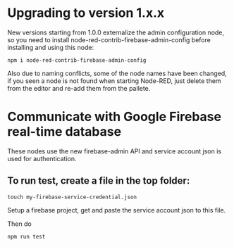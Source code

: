 # Upgrading to version 1.x.x
New versions starting from 1.0.0 externalize the admin configuration node, so you need to install node-red-contrib-firebase-admin-config before installing and using this node:

    npm i node-red-contrib-firebase-admin-config
    
Also due to naming conflicts, some of the node names have been changed, if you seen a node is not found when starting Node-RED, just delete them from the editor and re-add them from the pallete.

# Communicate with Google Firebase real-time database

These nodes use the new firebase-admin API and service account json is used for authentication.

## To run test, create a file in the top folder:

    touch my-firebase-service-credential.json

Setup a firebase project, get and paste the service account json to this file.

Then do

    npm run test

